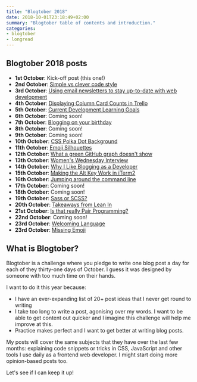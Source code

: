 ```yaml
---
title: "Blogtober 2018"
date: 2018-10-01T23:18:49+02:00
summary: "Blogtober table of contents and introduction."
categories:
- blogtober
- longread
---
```


## Blogtober 2018 posts

- **1st October**: Kick-off post (this one!)
- **2nd October**: [Simple vs clever code style](/blog/2018-10-02-simple-vs-clever-code-style)
- **3rd October**: [Using email newsletters to stay up-to-date with web development](/blog/2018-10-03-using-email-newsletters-to-stay-up-to-date-with-web-development/)
- **4th October**: [Displaying Column Card Counts in Trello](/blog/2018-10-04-displaying-column-card-counts-in-trello/)
- **5th October**: [Current Development Learning Goals](/blog/2018-10-05-current-development-learning-goals/)
- **6th October**: Coming soon!
- **7th October**: [Blogging on your birthday](/blog/2018-10-07-blogging-on-your-birthday/)
- **8th October**: Coming soon!
- **9th October**: Coming soon!
- **10th October**: [CSS Polka Dot Background](/blog/2018-10-10-css-polka-dot-background/)
- **11th October**: [Emoji Silhouettes](/blog/2018-10-11-emoji-silhouettes/)
- **12th October**: [What a green GitHub graph doesn't show](blog/2018-10-12-what-a-green-github-graph-doesnt-show/)
- **13th October**: [Women's Wednesday Interview](blog/2018-10-13-womens-wednesday-interview/)
- **14th October**: [Why I Like Blogging as a Developer](/blog/2018-10-14-why-i-like-blogging-as-a-developer/)
- **15th October**: [Making the Alt Key Work in iTerm2](/blog/2018-10-15-making-the-alt-key-work-in-iterm2/)
- **16th October**: [Jumping around the command line](/blog/2018-10-16-jumping-around-the-command-line/)
- **17th October**: Coming soon!
- **18th October**: Coming soon!
- **19th October**: [Sass or SCSS?](/blog/2018-10-19-sass-or-scss/)
- **20th October**: [Takeaways from Lean In](/blog/2018-10-20-takeaways-from-lean-in/)
- **21st October**: [Is that really Pair Programming?](2018-10-21-is-that-really-pair-programming/)
- **22nd October**: Coming soon!
- **23rd October**: [Welcoming Language](/blog/2018-10-23-welcoming-language/)
- **23rd October**: [Missing Emoji](/blog/2018-10-24-missing-emoji/)

## What is Blogtober?

Blogtober is a challenge where you pledge to write one blog post a day for each of they thirty-one days of October. I guess it was designed by someone with too much time on their hands.

I want to do it this year because:

- I have an ever-expanding list of 20+ post ideas that I never get round to writing
- I take too long to write a post, agonising over my words. I want to be able to get content out quicker and I imagine this challenge will help me improve at this.
- Practice makes perfect and I want to get better at writing blog posts.

My posts will cover the same subjects that they have over the last few months: explaining code snippets or tricks in CSS, JavaScript and other tools I use daily as a frontend web developer. I might start doing more opinion-based posts too.

Let's see if I can keep it up!
